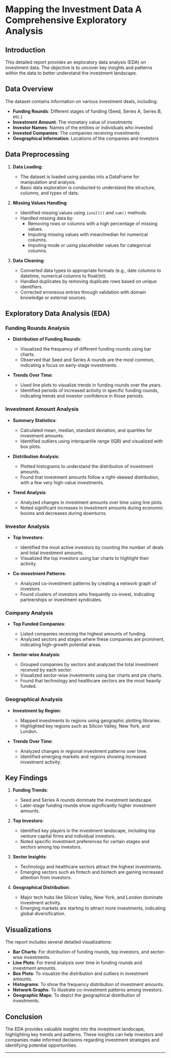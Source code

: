 # Mapping the Investment Data A Comprehensive Exploratory Analysis

## Introduction
This detailed report provides an exploratory data analysis (EDA) on investment data. The objective is to uncover key insights and patterns within the data to better understand the investment landscape.

## Data Overview
The dataset contains information on various investment deals, including:
- **Funding Rounds**: Different stages of funding (Seed, Series A, Series B, etc.)
- **Investment Amount**: The monetary value of investments
- **Investor Names**: Names of the entities or individuals who invested
- **Invested Companies**: The companies receiving investments
- **Geographical Information**: Locations of the companies and investors

## Data Preprocessing
1. **Data Loading**:
   - The dataset is loaded using pandas into a DataFrame for manipulation and analysis.
   - Basic data exploration is conducted to understand the structure, columns, and types of data.

2. **Missing Values Handling**:
   - Identified missing values using `isnull()` and `sum()` methods.
   - Handled missing data by:
     - Removing rows or columns with a high percentage of missing values.
     - Imputing missing values with mean/median for numerical columns.
     - Imputing mode or using placeholder values for categorical columns.

3. **Data Cleaning**:
   - Converted data types to appropriate formats (e.g., date columns to datetime, numerical columns to float/int).
   - Handled duplicates by removing duplicate rows based on unique identifiers.
   - Corrected erroneous entries through validation with domain knowledge or external sources.

## Exploratory Data Analysis (EDA)
### Funding Rounds Analysis
- **Distribution of Funding Rounds**:
  - Visualized the frequency of different funding rounds using bar charts.
  - Observed that Seed and Series A rounds are the most common, indicating a focus on early-stage investments.

- **Trends Over Time**:
  - Used line plots to visualize trends in funding rounds over the years.
  - Identified periods of increased activity in specific funding rounds, indicating trends and investor confidence in those periods.

### Investment Amount Analysis
- **Summary Statistics**:
  - Calculated mean, median, standard deviation, and quartiles for investment amounts.
  - Identified outliers using interquartile range (IQR) and visualized with box plots.

- **Distribution Analysis**:
  - Plotted histograms to understand the distribution of investment amounts.
  - Found that investment amounts follow a right-skewed distribution, with a few very high-value investments.

- **Trend Analysis**:
  - Analyzed changes in investment amounts over time using line plots.
  - Noted significant increases in investment amounts during economic booms and decreases during downturns.

### Investor Analysis
- **Top Investors**:
  - Identified the most active investors by counting the number of deals and total investment amounts.
  - Visualized the top investors using bar charts to highlight their activity.

- **Co-investment Patterns**:
  - Analyzed co-investment patterns by creating a network graph of investors.
  - Found clusters of investors who frequently co-invest, indicating partnerships or investment syndicates.

### Company Analysis
- **Top Funded Companies**:
  - Listed companies receiving the highest amounts of funding.
  - Analyzed sectors and stages where these companies are prominent, indicating high-growth potential areas.

- **Sector-wise Analysis**:
  - Grouped companies by sectors and analyzed the total investment received by each sector.
  - Visualized sector-wise investments using bar charts and pie charts.
  - Found that technology and healthcare sectors are the most heavily funded.

### Geographical Analysis
- **Investment by Region**:
  - Mapped investments to regions using geographic plotting libraries.
  - Highlighted key regions such as Silicon Valley, New York, and London.

- **Trends Over Time**:
  - Analyzed changes in regional investment patterns over time.
  - Identified emerging markets and regions showing increased investment activity.

## Key Findings
1. **Funding Trends**:
   - Seed and Series A rounds dominate the investment landscape.
   - Later-stage funding rounds show significantly higher investment amounts.

2. **Top Investors**:
   - Identified key players in the investment landscape, including top venture capital firms and individual investors.
   - Noted specific investment preferences for certain stages and sectors among top investors.

3. **Sector Insights**:
   - Technology and healthcare sectors attract the highest investments.
   - Emerging sectors such as fintech and biotech are gaining increased attention from investors.

4. **Geographical Distribution**:
   - Major tech hubs like Silicon Valley, New York, and London dominate investment activity.
   - Emerging markets are starting to attract more investments, indicating global diversification.

## Visualizations
The report includes several detailed visualizations:
- **Bar Charts**: For distribution of funding rounds, top investors, and sector-wise investments.
- **Line Plots**: For trend analysis over time in funding rounds and investment amounts.
- **Box Plots**: To visualize the distribution and outliers in investment amounts.
- **Histograms**: To show the frequency distribution of investment amounts.
- **Network Graphs**: To illustrate co-investment patterns among investors.
- **Geographic Maps**: To depict the geographical distribution of investments.

## Conclusion
The EDA provides valuable insights into the investment landscape, highlighting key trends and patterns. These insights can help investors and companies make informed decisions regarding investment strategies and identifying potential opportunities.

---

